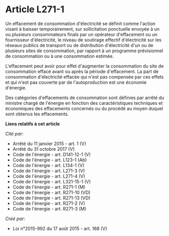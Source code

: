 # Article L271-1

Un effacement de consommation d'électricité se définit comme l'action visant à baisser temporairement, sur sollicitation
ponctuelle envoyée à un ou plusieurs consommateurs finals par un opérateur d'effacement ou un fournisseur d'électricité, le
niveau de soutirage effectif d'électricité sur les réseaux publics de transport ou de distribution d'électricité d'un ou de
plusieurs sites de consommation, par rapport à un programme prévisionnel de consommation ou à une consommation estimée. 

L'effacement peut avoir pour effet d'augmenter la consommation du site de consommation effacé avant ou après la période
d'effacement. La part de consommation d'électricité effacée qui n'est pas compensée par ces effets et qui n'est pas couverte
par de l'autoproduction est une économie d'énergie. 

Des catégories d'effacements de consommation sont définies par arrêté du ministre chargé de l'énergie en fonction des
caractéristiques techniques et économiques des effacements concernés ou du procédé au moyen duquel sont obtenus les
effacements.

**Liens relatifs à cet article**

_Cité par_:

  - Arrêté du 11 janvier 2015 - art. 1 (V)
  - Arrêté du 31 octobre 2017 (V)
  - Code de l'énergie - art. D141-12-1 (V)
  - Code de l'énergie - art. L123-1 (Ab)
  - Code de l'énergie - art. L134-1 (V)
  - Code de l'énergie - art. L271-3 (V)
  - Code de l'énergie - art. L271-4 (V)
  - Code de l'énergie - art. L321-15-1 (V)
  - Code de l'énergie - art. R271-1 (M)
  - Code de l'énergie - art. R271-10 (VD)
  - Code de l'énergie - art. R271-13 (VD)
  - Code de l'énergie - art. R271-2 (V)
  - Code de l'énergie - art. R271-3 (M)

_Créé par_:

  - Loi n°2015-992 du 17 août 2015 - art. 168 (V)
